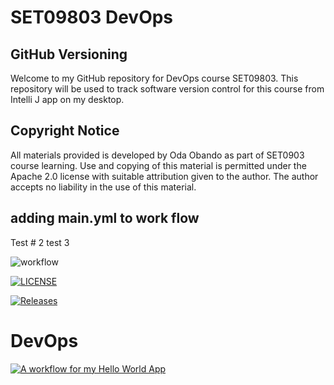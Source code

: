 # SET09803 DevOps
## GitHub Versioning
Welcome to my GitHub repository for DevOps
course SET09803. This repository will be used to
track software version control for this course
from Intelli J app on my desktop.



## Copyright Notice
All materials provided is developed by Oda Obando as part 
of SET0903 course learning. Use and copying of this material
is permitted under the Apache 2.0 license
with suitable attribution given to the 
author.
The author accepts no liability in the use
of this material.

## adding main.yml to work flow 
Test # 2
test 3

![workflow](https://github.com/oobando-40725271/sem/actions/workflows/main.yml/badge.svg)

[![LICENSE](https://img.shields.io/github/license/oobando-40725271/sem.svg?style=flat-square)](https://github.com/oobando-40725271/sem/blob/master/LICENSE)

[![Releases](https://img.shields.io/github/release/oobando-40725271/sem/all.svg?style=flat-square)](https://github.com/oobando-40725271/sem/releases)
# DevOps
[![A workflow for my Hello World App](https://github.com/oobando-40725271/sem/actions/workflows/main.yml/badge.svg?branch=develop&event=status)](https://github.com/oobando-40725271/sem/actions/workflows/main.yml)